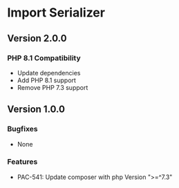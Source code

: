 # Import Serializer

## Version 2.0.0

### PHP 8.1 Compatibility

* Update dependencies
* Add PHP 8.1 support
* Remove PHP 7.3 support

## Version 1.0.0

### Bugfixes

* None

### Features

* PAC-541: Update composer with php Version ">=^7.3"